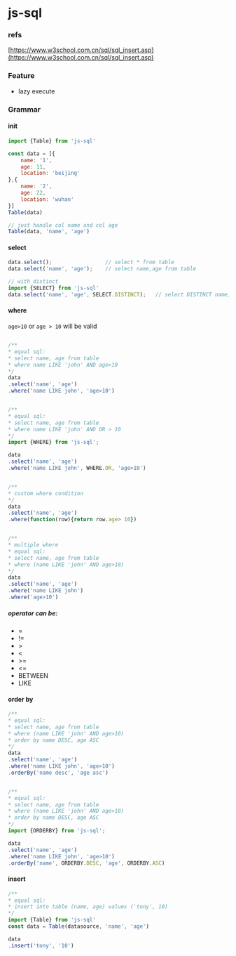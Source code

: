 # js-sql


### refs
[https://www.w3school.com.cn/sql/sql_insert.asp](https://www.w3school.com.cn/sql/sql_insert.asp)

### Feature
* lazy execute


### Grammar

#### init
```javascript
import {Table} from 'js-sql'

const data = [{
	name: '1',
	age: 11,
	location: 'beijing'
},{
	name: '2',
	age: 22,
	location: 'wuhan'
}]
Table(data)

// just handle col name and col age
Table(data, 'name', 'age')
```

#### select
```javascript
data.select();                 // select * from table
data.select('name', 'age');    // select name,age from table

// with distinct
import {SELECT} from 'js-sql'
data.select('name', 'age', SELECT.DISTINCT);   // select DISTINCT name, age from table

```

#### where

`age>10` or `age > 10` will be valid

```javascript

/**
* equal sql:
* select name, age from table
* where name LIKE 'john' AND age>10
*/
data
.select('name', 'age')
.where('name LIKE john', 'age>10')


/**
* equal sql:
* select name, age from table
* where name LIKE 'john' AND OR > 10
*/
import {WHERE} from 'js-sql';

data
.select('name', 'age')
.where('name LIKE john', WHERE.OR, 'age>10')


/**
* custom where condition
*/
data
.select('name', 'age')
.where(function(row){return row.age> 10})


/**
* multiple where
* equal sql:
* select name, age from table
* where (name LIKE 'john' AND age>10)
*/
data
.select('name', 'age')
.where('name LIKE john')
.where('age>10')

```

##### operator can be:
* =
* !=
* \>
* <
* \>=
* <=
* BETWEEN
* LIKE



#### order by
```javascript
/**
* equal sql:
* select name, age from table
* where (name LIKE 'john' AND age>10)
* order by name DESC, age ASC
*/
data
.select('name', 'age')
.where('name LIKE john', 'age>10')
.orderBy('name desc', 'age asc')


/**
* equal sql:
* select name, age from table
* where (name LIKE 'john' AND age>10)
* order by name DESC, age ASC
*/
import {ORDERBY} from 'js-sql';

data
.select('name', 'age')
.where('name LIKE john', 'age>10')
.orderBy('name', ORDERBY.DESC, 'age', ORDERBY.ASC)

```


#### insert
```javascript
/**
* equal sql:
* insert into table (name, age) values ('tony', 10)
*/
import {Table} from 'js-sql'
const data = Table(datasource, 'name', 'age')

data
.insert('tony', '10')

```



